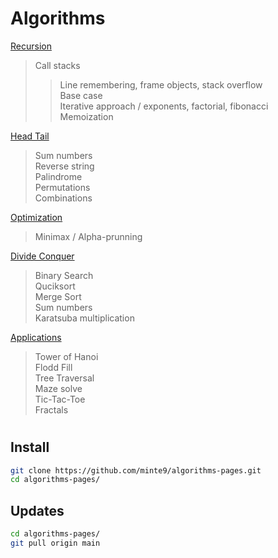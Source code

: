 # Algorithms

[Recursion](./main/recursion/)  
> Call stacks 
> > Line remembering, frame objects, stack overflow  
> Base case  
> Iterative approach / exponents, factorial, fibonacci  
> Memoization  

[Head Tail](./main/head_tail/)  
> Sum numbers  
> Reverse string  
> Palindrome  
> Permutations  
> Combinations  
    
[Optimization](./main/optimization/minimax)  
> Minimax  / Alpha-prunning  

[Divide Conquer](./main/divide_conquer/)   
> Binary Search  
> Quciksort  
> Merge Sort  
> Sum numbers  
> Karatsuba multiplication  

[Applications](./main/applications/)  
> Tower of Hanoi  
> Flodd Fill  
> Tree Traversal  
> Maze solve  
> Tic-Tac-Toe  
> Fractals  
</pre>

#

## Install

~~~sh
git clone https://github.com/minte9/algorithms-pages.git
cd algorithms-pages/
~~~

## Updates

~~~sh
cd algorithms-pages/
git pull origin main
~~~

